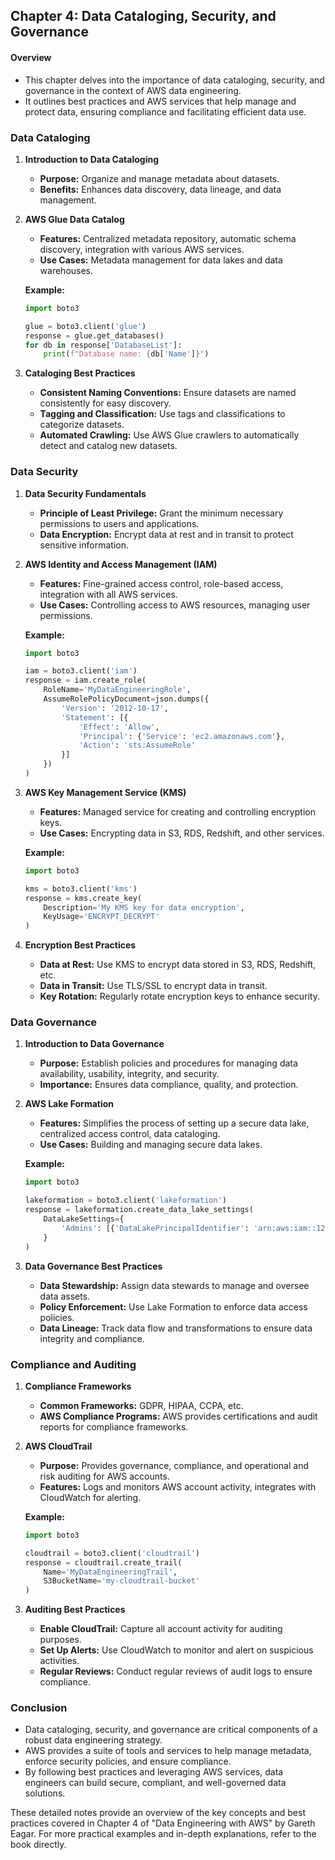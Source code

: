 ## Chapter 4: Data Cataloging, Security, and Governance

#### Overview
- This chapter delves into the importance of data cataloging, security, and governance in the context of AWS data engineering.
- It outlines best practices and AWS services that help manage and protect data, ensuring compliance and facilitating efficient data use.

### Data Cataloging

1. **Introduction to Data Cataloging**
   - **Purpose:** Organize and manage metadata about datasets.
   - **Benefits:** Enhances data discovery, data lineage, and data management.

2. **AWS Glue Data Catalog**
   - **Features:** Centralized metadata repository, automatic schema discovery, integration with various AWS services.
   - **Use Cases:** Metadata management for data lakes and data warehouses.

   **Example:**
   ```python
   import boto3

   glue = boto3.client('glue')
   response = glue.get_databases()
   for db in response['DatabaseList']:
       print(f"Database name: {db['Name']}")
   ```

3. **Cataloging Best Practices**
   - **Consistent Naming Conventions:** Ensure datasets are named consistently for easy discovery.
   - **Tagging and Classification:** Use tags and classifications to categorize datasets.
   - **Automated Crawling:** Use AWS Glue crawlers to automatically detect and catalog new datasets.

### Data Security

1. **Data Security Fundamentals**
   - **Principle of Least Privilege:** Grant the minimum necessary permissions to users and applications.
   - **Data Encryption:** Encrypt data at rest and in transit to protect sensitive information.

2. **AWS Identity and Access Management (IAM)**
   - **Features:** Fine-grained access control, role-based access, integration with all AWS services.
   - **Use Cases:** Controlling access to AWS resources, managing user permissions.

   **Example:**
   ```python
   import boto3

   iam = boto3.client('iam')
   response = iam.create_role(
       RoleName='MyDataEngineeringRole',
       AssumeRolePolicyDocument=json.dumps({
           'Version': '2012-10-17',
           'Statement': [{
               'Effect': 'Allow',
               'Principal': {'Service': 'ec2.amazonaws.com'},
               'Action': 'sts:AssumeRole'
           }]
       })
   )
   ```

3. **AWS Key Management Service (KMS)**
   - **Features:** Managed service for creating and controlling encryption keys.
   - **Use Cases:** Encrypting data in S3, RDS, Redshift, and other services.

   **Example:**
   ```python
   import boto3

   kms = boto3.client('kms')
   response = kms.create_key(
       Description='My KMS key for data encryption',
       KeyUsage='ENCRYPT_DECRYPT'
   )
   ```

4. **Encryption Best Practices**
   - **Data at Rest:** Use KMS to encrypt data stored in S3, RDS, Redshift, etc.
   - **Data in Transit:** Use TLS/SSL to encrypt data in transit.
   - **Key Rotation:** Regularly rotate encryption keys to enhance security.

### Data Governance

1. **Introduction to Data Governance**
   - **Purpose:** Establish policies and procedures for managing data availability, usability, integrity, and security.
   - **Importance:** Ensures data compliance, quality, and protection.

2. **AWS Lake Formation**
   - **Features:** Simplifies the process of setting up a secure data lake, centralized access control, data cataloging.
   - **Use Cases:** Building and managing secure data lakes.

   **Example:**
   ```python
   import boto3

   lakeformation = boto3.client('lakeformation')
   response = lakeformation.create_data_lake_settings(
       DataLakeSettings={
           'Admins': [{'DataLakePrincipalIdentifier': 'arn:aws:iam::123456789012:role/MyLakeFormationAdmin'}]
       }
   )
   ```

3. **Data Governance Best Practices**
   - **Data Stewardship:** Assign data stewards to manage and oversee data assets.
   - **Policy Enforcement:** Use Lake Formation to enforce data access policies.
   - **Data Lineage:** Track data flow and transformations to ensure data integrity and compliance.

### Compliance and Auditing

1. **Compliance Frameworks**
   - **Common Frameworks:** GDPR, HIPAA, CCPA, etc.
   - **AWS Compliance Programs:** AWS provides certifications and audit reports for compliance frameworks.

2. **AWS CloudTrail**
   - **Purpose:** Provides governance, compliance, and operational and risk auditing for AWS accounts.
   - **Features:** Logs and monitors AWS account activity, integrates with CloudWatch for alerting.

   **Example:**
   ```python
   import boto3

   cloudtrail = boto3.client('cloudtrail')
   response = cloudtrail.create_trail(
       Name='MyDataEngineeringTrail',
       S3BucketName='my-cloudtrail-bucket'
   )
   ```

3. **Auditing Best Practices**
   - **Enable CloudTrail:** Capture all account activity for auditing purposes.
   - **Set Up Alerts:** Use CloudWatch to monitor and alert on suspicious activities.
   - **Regular Reviews:** Conduct regular reviews of audit logs to ensure compliance.

### Conclusion
- Data cataloging, security, and governance are critical components of a robust data engineering strategy.
- AWS provides a suite of tools and services to help manage metadata, enforce security policies, and ensure compliance.
- By following best practices and leveraging AWS services, data engineers can build secure, compliant, and well-governed data solutions.

These detailed notes provide an overview of the key concepts and best practices covered in Chapter 4 of "Data Engineering with AWS" by Gareth Eagar. For more practical examples and in-depth explanations, refer to the book directly.